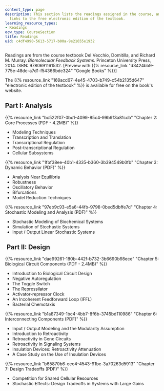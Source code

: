 ```yaml
---
content_type: page
description: This section lists the readings assigned in the course, and provides
  links to the free electronic edition of the textbook.
learning_resource_types:
- Readings
ocw_type: CourseSection
title: Readings
uid: c4df4990-5613-5717-b00a-9e21655e1932
---
```


Readings are from the course textbook Del Vecchio, Domitilla, and Richard M. Murray. _Biomolecular Feedback Systems_. Princeton University Press, 2014. ISBN: 9780691161532. \[Preview with {{% resource_link "d3424bb9-775e-48dc-a7d1-f54366bde324" "Google Books" %}}\]

The {{% resource_link "169acd67-4e45-4703-b749-c54b2135d647" "electronic edition of the textbook" %}} is available for free on the book's website.

Part I: Analysis
----------------

{{% resource_link "bc522f07-0bc1-4099-85c4-99b9f3a81ccb" "Chapter 2: Core Processes (PDF - 4.2MB)" %}}

*   Modeling Techniques
*   Transcription and Translation
*   Transcriptional Regulation
*   Post-transcriptional Regulation
*   Cellular Subsystems

{{% resource_link "1fbf38ee-40b1-4335-b360-3b394549b0fb" "Chapter 3: Dynamic Behavior (PDF)" %}}

*   Analysis Near Equilibria
*   Robustness
*   Oscillatory Behavior
*   Bifurcations
*   Model Reduction Techniques

{{% resource_link "97eb9c93-e5a6-44fb-9798-0bed5dbffe7d" "Chapter 4: Stochastic Modeling and Analysis (PDF)" %}}

*   Stochastic Modeling of Biochemical Systems
*   Simulation of Stochastic Systems
*   Input / Output Linear Stochastic Systems

 Part II: Design
----------------

{{% resource_link "dae99261-180b-442f-b732-3b6690b98ece" "Chapter 5: Biological Circuit Components (PDF - 2.4MB)" %}}

*   Introduction to Biological Circuit Design
*   Negative Autoregulation
*   The Toggle Switch
*   The Repressilator
*   Activator-repressor Clock
*   An Incoherent Feedforward Loop (IFFL)
*   Bacterial Chemotaxis

{{% resource_link "b1a87349-1bc4-4bb7-8f6b-3745bd110986" "Chapter 6: Interconnecting Components (PDF)" %}}

*   Input / Output Modeling and the Modularity Assumption
*   Introduction to Retroactivity
*   Retroactivity in Gene Circuits
*   Retroactivity in Signaling Systems
*   Insulation Devices: Retroactivity Attenuation
*   A Case Study on the Use of Insulation Devices

{{% resource_link "b65870b6-eec4-4543-91be-3a70263d5913" "Chapter 7: Design Tradeoffs (PDF)" %}}

*   Competition for Shared Cellular Resources
*   Stochastic Effects: Design Tradeoffs in Systems with Large Gains